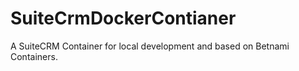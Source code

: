# SuiteCrmDockerContianer
A SuiteCRM Container for local development and based on Betnami Containers.
